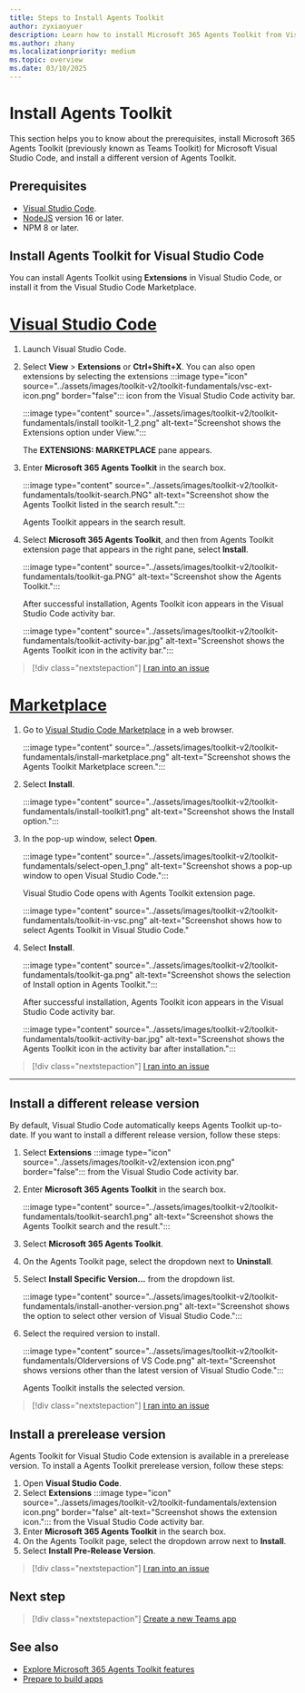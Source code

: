 ```yaml
---
title: Steps to Install Agents Toolkit
author: zyxiaoyuer
description: Learn how to install Microsoft 365 Agents Toolkit from Visual Studio Code and marketplace, and to install different Agents Toolkit versions and prerelease versions.
ms.author: zhany
ms.localizationpriority: medium
ms.topic: overview
ms.date: 03/10/2025
---
```

# Install Agents Toolkit

This section helps you to know about the prerequisites, install Microsoft 365 Agents Toolkit (previously known as Teams Toolkit) for Microsoft Visual Studio Code, and install a different version of Agents Toolkit.

## Prerequisites

* [Visual Studio Code](https://code.visualstudio.com/Download).
* [NodeJS](https://nodejs.org) version 16 or later.
* NPM 8 or later.

## Install Agents Toolkit for Visual Studio Code

You can install Agents Toolkit using **Extensions** in Visual Studio Code, or install it from the Visual Studio Code Marketplace.

# [Visual Studio Code](#tab/vscode)

1. Launch Visual Studio Code.
1. Select **View** > **Extensions** or **Ctrl+Shift+X**. You can also open extensions by selecting the extensions :::image type="icon" source="../assets/images/toolkit-v2/toolkit-fundamentals/vsc-ext-icon.png" border="false"::: icon from the Visual Studio Code activity bar.

    :::image type="content" source="../assets/images/toolkit-v2/toolkit-fundamentals/install toolkit-1_2.png" alt-text="Screenshot shows the Extensions option under View.":::

    The **EXTENSIONS: MARKETPLACE** pane appears.

1. Enter **Microsoft 365 Agents Toolkit** in the search box.

    :::image type="content" source="../assets/images/toolkit-v2/toolkit-fundamentals/toolkit-search.PNG" alt-text="Screenshot show the Agents Toolkit listed in the search result.":::

   Agents Toolkit appears in the search result.

1. Select **Microsoft 365 Agents Toolkit**, and then from Agents Toolkit extension page that appears in the right pane, select  **Install**.
  
    :::image type="content" source="../assets/images/toolkit-v2/toolkit-fundamentals/toolkit-ga.PNG" alt-text="Screenshot show the Agents Toolkit.":::

   After successful installation, Agents Toolkit icon appears in the Visual Studio Code activity bar.

    :::image type="content" source="../assets/images/toolkit-v2/toolkit-fundamentals/toolkit-activity-bar.jpg" alt-text="Screenshot shows the Agents Toolkit icon in the activity bar.":::

 > [!div class="nextstepaction"]
 > [I ran into an issue](https://github.com/MicrosoftDocs/msteams-docs/issues/new?template=Doc-Feedback.yaml&title=%5BI+ran+into+an+issue%5D+Install+Agents+Toolkit+for+Visual+Studio+Code+using+Visual+Studio+Code&&author=%40zyxiaoyuer&pageUrl=https%3A%2F%2Flearn.microsoft.com%2Fen-us%2Fmicrosoftteams%2Fplatform%2Ftoolkit%2Finstall-Agents-Toolkit%3Ftabs%3Dvscode%23install-agents-toolkit-for-visual-studio-code&contentSourceUrl=https%3A%2F%2Fgithub.com%2FMicrosoftDocs%2Fmsteams-docs%2Fblob%2Fmain%2Fmsteams-platform%2Ftoolkit%2Finstall-Agents-Toolkit.md&documentVersionIndependentId=8402fe47-1338-4cb0-9cc0-c35f06dc6ca5&platformId=857dcef4-57f6-1b0a-65f7-221c9f49c1c7&metadata=*%2BID%253A%2Be473e1f3-69f5-bcfa-bcab-54b098b59c80%2B%250A*%2BService%253A%2B%2A%2Amsteams%2A%2A)

# [Marketplace](#tab/marketplace)

1. Go to [Visual Studio Code Marketplace](https://marketplace.visualstudio.com/items?itemName=TeamsDevApp.ms-teams-vscode-extension) in a web browser.

   :::image type="content" source="../assets/images/toolkit-v2/toolkit-fundamentals/install-marketplace.png" alt-text="Screenshot shows the Agents Toolkit Marketplace screen.":::

1. Select **Install**.

   :::image type="content" source="../assets/images/toolkit-v2/toolkit-fundamentals/install-toolkit1.png" alt-text="Screenshot shows the Install option.":::

1. In the pop-up window, select **Open**.

   :::image type="content" source="../assets/images/toolkit-v2/toolkit-fundamentals/select-open_1.png" alt-text="Screenshot shows a pop-up window to open Visual Studio Code.":::

   Visual Studio Code opens with Agents Toolkit extension page.

   :::image type="content" source="../assets/images/toolkit-v2/toolkit-fundamentals/toolkit-in-vsc.png" alt-text="Screenshot shows how to select Agents Toolkit in Visual Studio Code."

1. Select **Install**.

   :::image type="content" source="../assets/images/toolkit-v2/toolkit-fundamentals/toolkit-ga.png" alt-text="Screenshot shows the selection of Install option in Agents Toolkit.":::

   After successful installation, Agents Toolkit icon appears in the Visual Studio Code activity bar.

   :::image type="content" source="../assets/images/toolkit-v2/toolkit-fundamentals/toolkit-activity-bar.jpg" alt-text="Screenshot shows the Agents Toolkit icon in the activity bar after installation.":::
> [!div class="nextstepaction"]
> [I ran into an issue](https://github.com/MicrosoftDocs/msteams-docs/issues/new?template=Doc-Feedback.yaml&title=%5BI+ran+into+an+issue%5D+Install+Agents+Toolkit+for+Visual+Studio+Code+using+Marketplace&&author=%40zyxiaoyuer&pageUrl=https%3A%2F%2Flearn.microsoft.com%2Fen-us%2Fmicrosoftteams%2Fplatform%2Ftoolkit%2Finstall-Agents-Toolkit%3Ftabs%3Dvscode%23install-agents-toolkit-for-visual-studio-code&contentSourceUrl=https%3A%2F%2Fgithub.com%2FMicrosoftDocs%2Fmsteams-docs%2Fblob%2Fmain%2Fmsteams-platform%2Ftoolkit%2Finstall-Agents-Toolkit.md&documentVersionIndependentId=8402fe47-1338-4cb0-9cc0-c35f06dc6ca5&platformId=857dcef4-57f6-1b0a-65f7-221c9f49c1c7&metadata=*%2BID%253A%2Be473e1f3-69f5-bcfa-bcab-54b098b59c80%2B%250A*%2BService%253A%2B%2A%2Amsteams%2A%2A)

---

## Install a different release version

By default, Visual Studio Code automatically keeps Agents Toolkit up-to-date. If you want to install a different release version, follow these steps:

1. Select **Extensions** :::image type="icon" source="../assets/images/toolkit-v2/extension icon.png" border="false"::: from the Visual Studio Code activity bar.

1. Enter **Microsoft 365 Agents Toolkit** in the search box.

   :::image type="content" source="../assets/images/toolkit-v2/toolkit-fundamentals/toolkit-search1.png" alt-text="Screenshot shows the Agents Toolkit search and the result.":::

1. Select **Microsoft 365 Agents Toolkit**.

1. On the Agents Toolkit page, select the dropdown next to **Uninstall**.

1. Select **Install Specific Version...** from the dropdown list.

   :::image type="content" source="../assets/images/toolkit-v2/toolkit-fundamentals/install-another-version.png" alt-text="Screenshot shows the option to select other version of Visual Studio Code.":::

1. Select the required version to install.

   :::image type="content" source="../assets/images/toolkit-v2/toolkit-fundamentals/Olderversions of VS Code.png" alt-text="Screenshot shows versions other than the latest version of Visual Studio Code.":::

   Agents Toolkit installs the selected version.

 > [!div class="nextstepaction"]
 > [I ran into an issue](https://github.com/MicrosoftDocs/msteams-docs/issues/new?template=Doc-Feedback.yaml&title=%5BI+ran+into+an+issue%5D+Install+a+different+release+version&&author=%40zyxiaoyuer&pageUrl=https%3A%2F%2Flearn.microsoft.com%2Fen-us%2Fmicrosoftteams%2Fplatform%2Ftoolkit%2Finstall-Agents-Toolkit%3Ftabs%3Dvscode%23install-a-different-release-version&contentSourceUrl=https%3A%2F%2Fgithub.com%2FMicrosoftDocs%2Fmsteams-docs%2Fblob%2Fmain%2Fmsteams-platform%2Ftoolkit%2Finstall-Agents-Toolkit.md&documentVersionIndependentId=8402fe47-1338-4cb0-9cc0-c35f06dc6ca5&platformId=857dcef4-57f6-1b0a-65f7-221c9f49c1c7&metadata=*%2BID%253A%2Be473e1f3-69f5-bcfa-bcab-54b098b59c80%2B%250A*%2BService%253A%2B%2A%2Amsteams%2A%2A)

## Install a prerelease version

Agents Toolkit for Visual Studio Code extension is available in a prerelease version. To install a Agents Toolkit prerelease version, follow these steps:

1. Open **Visual Studio Code**.
1. Select **Extensions** :::image type="icon" source="../assets/images/toolkit-v2/toolkit-fundamentals/extension icon.png" border="false" alt-text="Screenshot shows the extension icon."::: from the Visual Studio Code activity bar.
1. Enter **Microsoft 365 Agents Toolkit** in the search box.
1. On the Agents Toolkit page, select the dropdown arrow next to **Install**.
1. Select **Install Pre-Release Version**.

> [!div class="nextstepaction"]
> [I ran into an issue](https://github.com/MicrosoftDocs/msteams-docs/issues/new?template=Doc-Feedback.yaml&title=%5BI+ran+into+an+issue%5D+Install+a+prerelease+version&&author=%40zyxiaoyuer&pageUrl=hhttps%3A%2F%2Flearn.microsoft.com%2Fen-us%2Fmicrosoftteams%2Fplatform%2Ftoolkit%2Finstall-Agents-Toolkit%3Ftabs%3Dvscode%23install-a-prerelease-version&contentSourceUrl=https%3A%2F%2Fgithub.com%2FMicrosoftDocs%2Fmsteams-docs%2Fblob%2Fmain%2Fmsteams-platform%2Ftoolkit%2Finstall-Agents-Toolkit.md&documentVersionIndependentId=8402fe47-1338-4cb0-9cc0-c35f06dc6ca5&platformId=857dcef4-57f6-1b0a-65f7-221c9f49c1c7&metadata=*%2BID%253A%2Be473e1f3-69f5-bcfa-bcab-54b098b59c80%2B%250A*%2BService%253A%2B%2A%2Amsteams%2A%2A)


## Next step

> [!div class="nextstepaction"]
> [Create a new Teams app](~/toolkit/create-new-project.md)

## See also

- [Explore Microsoft 365 Agents Toolkit features](~/toolkit/explore-Teams-Toolkit.md)
- [Prepare to build apps](~/toolkit/build-environments.md)
